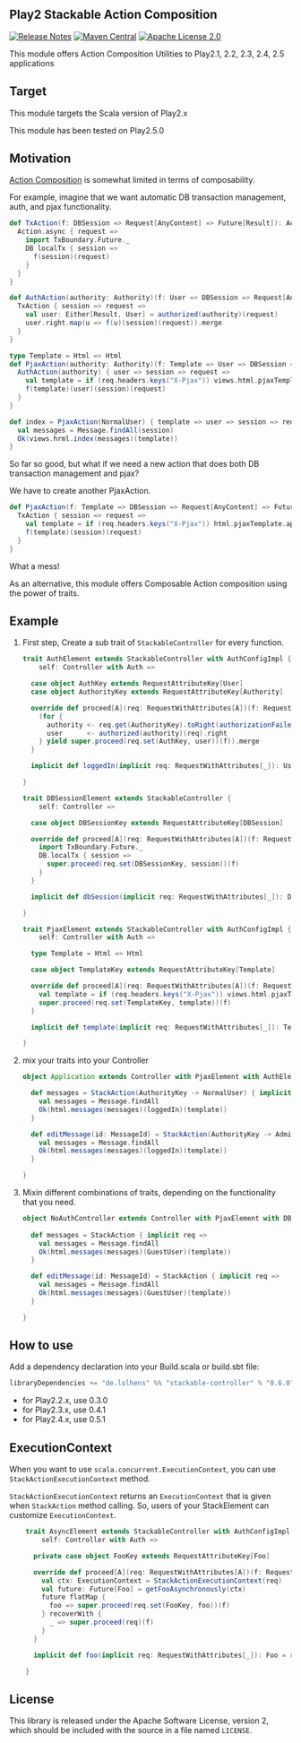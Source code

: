## Play2 Stackable Action Composition
[![Release Notes](https://img.shields.io/github/release/LolHens/stackable-controller.svg?maxAge=3600)](https://github.com/LolHens/stackable-controller/releases/latest)
[![Maven Central](https://img.shields.io/maven-central/v/de.lolhens/stackable-controller_2.13)](https://search.maven.org/artifact/de.lolhens/stackable-controller_2.13)
[![Apache License 2.0](https://img.shields.io/github/license/LolHens/stackable-controller.svg?maxAge=3600)](https://www.apache.org/licenses/LICENSE-2.0)

This module offers Action Composition Utilities to Play2.1, 2.2, 2.3, 2.4, 2.5 applications


## Target


This module targets the Scala version of Play2.x

This module has been tested on Play2.5.0


## Motivation

[Action Composition](http://www.playframework.com/documentation/2.4.2/ScalaActionsComposition) is somewhat limited in terms of composability.

For example, imagine that we want automatic DB transaction management, auth, and pjax functionality.


```scala
def TxAction(f: DBSession => Request[AnyContent] => Future[Result]): Action[AnyContent] = {
  Action.async { request =>
    import TxBoundary.Future._
    DB localTx { session =>
      f(session)(request)
    }
  }
}

def AuthAction(authority: Authority)(f: User => DBSession => Request[AnyContent] => Future[Result]): Action[AnyContent] = {
  TxAction { session => request =>
    val user: Either[Result, User] = authorized(authority)(request)
    user.right.map(u => f(u)(session)(request)).merge
  }
}

type Template = Html => Html
def PjaxAction(authority: Authority)(f: Template => User => DBSession => Request[AnyContent] => Future[Result]): Action[AnyContent] = {
  AuthAction(authority) { user => session => request =>
    val template = if (req.headers.keys("X-Pjax")) views.html.pjaxTemplate.apply else views.html.fullTemplate.apply
    f(template)(user)(session)(request)
  }
}
```

```scala
def index = PjaxAction(NormalUser) { template => user => session => request => 
  val messages = Message.findAll(session)
  Ok(views.hrml.index(messages)(template))
}
```

So far so good, but what if we need a new action that does both DB transaction management and pjax?

We have to create another PjaxAction.

```scala
def PjaxAction(f: Template => DBSession => Request[AnyContent] => Future[Result]): Action[AnyContent] = {
  TxAction { session => request =>
    val template = if (req.headers.keys("X-Pjax")) html.pjaxTemplate.apply else views.html.fullTemplate.apply
    f(template)(session)(request)
  }
}
```

What a mess!


As an alternative, this module offers Composable Action composition using the power of traits.

## Example

1. First step, Create a sub trait of `StackableController` for every function.

    ```scala
    trait AuthElement extends StackableController with AuthConfigImpl {
        self: Controller with Auth =>

      case object AuthKey extends RequestAttributeKey[User]
      case object AuthorityKey extends RequestAttributeKey[Authority]

      override def proceed[A](req: RequestWithAttributes[A])(f: RequestWithAttributes[A] => Future[Result]): Future[Result] = {
        (for {
          authority <- req.get(AuthorityKey).toRight(authorizationFailed(req)).right
          user      <- authorized(authority)(req).right
        } yield super.proceed(req.set(AuthKey, user))(f)).merge
      }

      implicit def loggedIn(implicit req: RequestWithAttributes[_]): User = req.get(AuthKey).get

    }
    ```

    ```scala
    trait DBSessionElement extends StackableController {
        self: Controller =>

      case object DBSessionKey extends RequestAttributeKey[DBSession]

      override def proceed[A](req: RequestWithAttributes[A])(f: RequestWithAttributes[A] => Future[Result]): Future[Result] = {
        import TxBoundary.Future._
        DB.localTx { session =>
          super.proceed(req.set(DBSessionKey, session))(f)
        }
      }

      implicit def dbSession(implicit req: RequestWithAttributes[_]): DBSession = req.get(DBSessionKey).get

    }
    ```

    ```scala
    trait PjaxElement extends StackableController with AuthConfigImpl {
        self: Controller with Auth =>

      type Template = Html => Html

      case object TemplateKey extends RequestAttributeKey[Template]

      override def proceed[A](req: RequestWithAttributes[A])(f: RequestWithAttributes[A] => Future[Result]): Future[Result] = {
        val template = if (req.headers.keys("X-Pjax")) views.html.pjaxTemplate else views.html.fullTemplate
        super.proceed(req.set(TemplateKey, template))(f)
      }

      implicit def template(implicit req: RequestWithAttributes[_]): Template = req.get(TemplateKey).get

    }
    ```

2. mix your traits into your Controller

    ```scala
    object Application extends Controller with PjaxElement with AuthElement with DBSessionElement with Auth with AuthConfigImpl {

      def messages = StackAction(AuthorityKey -> NormalUser) { implicit req =>
        val messages = Message.findAll
        Ok(html.messages(messages)(loggedIn)(template))
      }

      def editMessage(id: MessageId) = StackAction(AuthorityKey -> Administrator) { implicit req =>
        val messages = Message.findAll
        Ok(html.messages(messages)(loggedIn)(template))
      }

    }
    ```

3. Mixin different combinations of traits, depending on the functionality that you need.

    ```scala
    object NoAuthController extends Controller with PjaxElement with DBSessionElement {
      
      def messages = StackAction { implicit req =>
        val messages = Message.findAll
        Ok(html.messages(messages)(GuestUser)(template))
      }

      def editMessage(id: MessageId) = StackAction { implicit req =>
        val messages = Message.findAll
        Ok(html.messages(messages)(GuestUser)(template))
      }

    }
    ```

## How to use

Add a dependency declaration into your Build.scala or build.sbt file:

```scala
libraryDependencies += "de.lolhens" %% "stackable-controller" % "0.6.0"
```

- for Play2.2.x, use 0.3.0
- for Play2.3.x, use 0.4.1
- for Play2.4.x, use 0.5.1

## ExecutionContext

When you want to use `scala.concurrent.ExecutionContext`, you can use `StackActionExecutionContext` method.

`StackActionExecutionContext` returns an `ExecutionContext` that is given when `StackAction` method calling.
So, users of your StackElement can customize `ExecutionContext`.

```scala
    trait AsyncElement extends StackableController with AuthConfigImpl {
        self: Controller with Auth =>

      private case object FooKey extends RequestAttributeKey[Foo]

      override def proceed[A](req: RequestWithAttributes[A])(f: RequestWithAttributes[A] => Future[Result]): Future[Result] = {
        val ctx: ExecutionContext = StackActionExecutionContext(req)
        val future: Future[Foo] = getFooAsynchronously(ctx)
        future flatMap { 
          foo => super.proceed(req.set(FooKey, foo))(f)
        } recoverWith {
          _ => super.proceed(req)(f)
        }
      }

      implicit def foo(implicit req: RequestWithAttributes[_]): Foo = req.get(FooKey).get

    }
```


## License

This library is released under the Apache Software License, version 2, which should be included with the source in a file named `LICENSE`.
